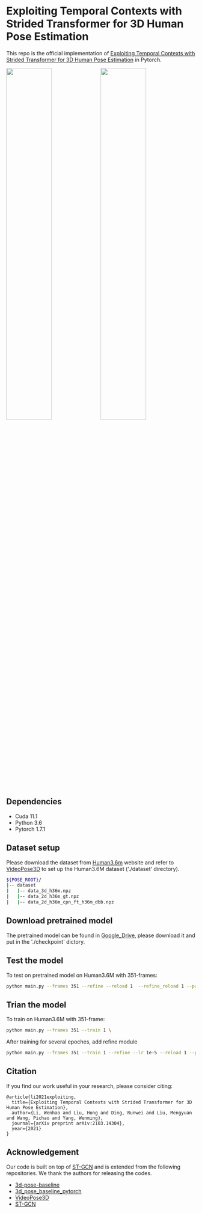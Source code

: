 # Exploiting Temporal Contexts with Strided Transformer for 3D Human Pose Estimation

This repo is the official implementation of [Exploiting Temporal Contexts with Strided Transformer for 3D Human Pose Estimation](https://arxiv.org/pdf/2103.14304) in Pytorch.

<p float="left">
  <img src="figure/skating.gif" width="49%" />
  <img src="figure/dancing.gif" width="49%" />

Dependencies
------------

- Cuda 11.1
- Python 3.6
- Pytorch 1.7.1

## Dataset setup

Please download the dataset from [Human3.6m](http://vision.imar.ro/human3.6m/) website and refer to [VideoPose3D](https://github.com/facebookresearch/VideoPose3D) to set up the Human3.6M dataset ('./dataset' directory). 

```bash
${POSE_ROOT}/
|-- dataset
|   |-- data_3d_h36m.npz
|   |-- data_2d_h36m_gt.npz
|   |-- data_2d_h36m_cpn_ft_h36m_dbb.npz
```

## Download pretrained model

The pretrained model can be found in [Google_Drive](https://drive.google.com/drive/folders/1JszQxruPFqux3UzXcJWKgsB67wPk__dH?usp=sharing), please download it and put in the './checkpoint' dictory. 

## Test the model

To test on pretrained model on Human3.6M with 351-frames:

```bash
python main.py --frames 351 --refine --reload 1  --refine_reload 1 --previous_dir 'checkpoint/351'
```

Trian the model
--------------------------------------------

To train on Human3.6M with 351-frame:

```bash
python main.py --frames 351 --train 1 \
```

After training for several epoches, add refine module

```bash
python main.py --frames 351 --train 1 --refine --lr 1e-5 --reload 1 --previous_dir [your model saved path] \
```

## Citation

If you find our work useful in your research, please consider citing:

    @article{li2021exploiting,
      title={Exploiting Temporal Contexts with Strided Transformer for 3D Human Pose Estimation},
      author={Li, Wenhao and Liu, Hong and Ding, Runwei and Liu, Mengyuan and Wang, Pichao and Yang, Wenming},
      journal={arXiv preprint arXiv:2103.14304},
      year={2021}
    }

## Acknowledgement

Our code is built on top of [ST-GCN](https://github.com/vanoracai/Exploiting-Spatial-temporal-Relationships-for-3D-Pose-Estimation-via-Graph-Convolutional-Networks) and is extended from the following repositories. We thank the authors for releasing the codes. 

- [3d-pose-baseline](https://github.com/una-dinosauria/3d-pose-baseline)
- [3d_pose_baseline_pytorch](https://github.com/weigq/3d_pose_baseline_pytorch)
- [VideoPose3D](https://github.com/facebookresearch/VideoPose3D)
- [ST-GCN](https://github.com/vanoracai/Exploiting-Spatial-temporal-Relationships-for-3D-Pose-Estimation-via-Graph-Convolutional-Networks)

